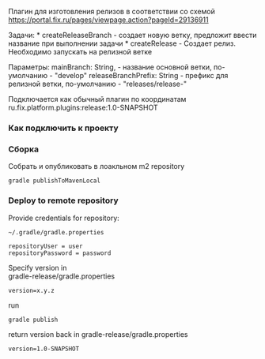 Плагин для изготовления релизов в соответствии со схемой https://portal.fix.ru/pages/viewpage.action?pageId=29136911

Задачи:
    * createReleaseBranch - создает новую ветку, предложит ввести название при выполнении задачи
    * createRelease - Создает релиз. Необходимо запускать на релизной ветке
    
Параметры:
    mainBranch: String, - название основной ветки, по-умолчанию - "develop"
    releaseBranchPrefix: String - префикс для релизной ветки, по-умолчанию - "releases/release-"


Подключается как обычный плагин по координатам ru.fix.platform.plugins:release:1.0-SNAPSHOT

### Как подключить к проекту


    
### Сборка    
Собрать и опубликовать в лоакльном m2 repository
```
gradle publishToMavenLocal
```

### Deploy to remote repository
Provide credentials for repository:  
```
~/.gradle/gradle.properties

repositoryUser = user
repositoryPassword = password
```
Specify version in  
gradle-release/gradle.properties
```
version=x.y.z
```
run
```
gradle publish

```
return version back in 
gradle-release/gradle.properties
```
version=1.0-SNAPSHOT
```